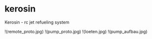 # kerosin
Kerosin - rc jet refueling system

!(remote_proto.jpg)
!(pump_proto.jpg)
!(loeten.jpg)
!(pump_aufbau.jpg)